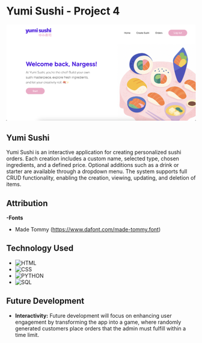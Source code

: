 # Yumi Sushi - Project 4
![App Screenshot](/sushi_app/static/images/yumisushi-home.png)

## Yumi Sushi 
Yumi Sushi is an interactive application for creating personalized sushi orders. Each creation includes a custom name, selected type, chosen ingredients, and a defined price. Optional additions such as a drink or starter are available through a dropdown menu. The system supports full CRUD functionality, enabling the creation, viewing, updating, and deletion of items.

## Attribution
**-Fonts**
+ Made Tommy (https://www.dafont.com/made-tommy.font)

## Technology Used
+ ![HTML](https://img.shields.io/badge/-HTML-E34F26?logo=html5&logoColor=white&style=flat-square)
+ ![CSS](https://img.shields.io/badge/-CSS-1572B6?logo=css3&logoColor=white&style=flat-square)
+ ![PYTHON](https://img.shields.io/badge/-PYTHON-1572B6?logo=css3&logoColor=white&style=flat-square)
+ ![SQL](https://img.shields.io/badge/-sql-1572B6?logo=css3&logoColor=white&style=flat-square)

## Future Development 
+ **Interactivity:** Future development will focus on enhancing user engagement by transforming the app into a game, where randomly generated customers place orders that the admin must fulfill within a time limit.
